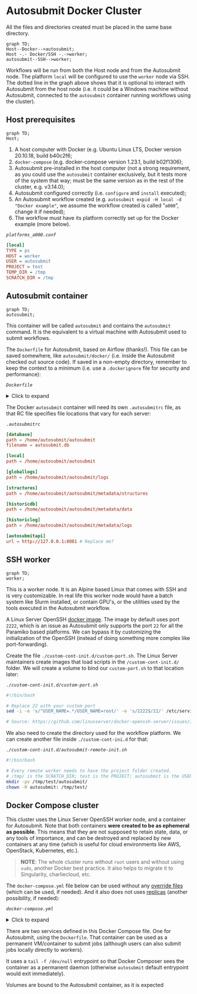 # Autosubmit Docker Cluster

All the files and directories created must be placed in the same base directory.

```mermaid
graph TD;
Host--Docker-->autosubmit;
Host -.- Docker/SSH -.->worker;
autosubmit--SSH-->worker;
```

Workflows will be run from both the Host node and from the Autosubmit node.
The platform `local` will be configured to use the `worker` node via SSH.
The dotted line in the graph above shows that it is optional to interact with
Autosubmit from the host node (i.e. it could be a Windows machine without
Autosubmit, connected to the `autosubmit` container running workflows using
the cluster).

## Host prerequisites

```mermaid
graph TD;
Host;
```

1. A host computer with Docker (e.g. Ubuntu Linux LTS, Docker version 20.10.18, build b40c2f6;
2. `docker-compose` (e.g. docker-compose version 1.23.1, build b02f1306);
3. Autosubmit pre-installed in the host computer (not a strong requirement, as you could use
the `autosubmit` container exclusively, but it tests more of the system that way; must be the
same version as in the rest of the cluster, e.g. v3.14.0);
4. Autosubmit configured correctly (i.e. `configure` and `install` executed);
5. An Autosubmit workflow created (e.g. `autosubmit expid -H local -d "Docker example"`, we
assume the workflow created is called “`a000`”, change it if needed);
7. The workflow must have its platform correctly set up for the Docker example (more below).

_`platforms_a000.conf`_

```ini
[local]
TYPE = ps
HOST = worker
USER = autosubmit
PROJECT = test
TEMP_DIR = /tmp
SCRATCH_DIR = /tmp
```

## Autosubmit container

```mermaid
graph TD;
autosubmit;
```

This container will be called `autosubmit` and contains the `autosubmit` command.
It is the equivalent to a virtual machine with Autosubmit used to submit workflows.

The `Dockerfile` for Autosubmit, based on Airflow (thanks!). This file can be saved
somewhere, like `autosubmit/docker/` (i.e. inside the Autosubmit checked out source
code). If saved in a non-empty directory, remember to keep the context to a minimum
(i.e. use a `.dockerignore` file for security and performance):

_`Dockerfile`_

<details>
<summary>Click to expand</summary>

```docker
# syntax=docker/dockerfile:1.4
#
# Copyright (C) 2022
#
# This program is free software: you can redistribute it and/or modify
# it under the terms of the GNU General Public License as published by
# the Free Software Foundation, either version 3 of the License, or
# (at your option) any later version.
#
# This program is distributed in the hope that it will be useful,
# but WITHOUT ANY WARRANTY; without even the implied warranty of
# MERCHANTABILITY or FITNESS FOR A PARTICULAR PURPOSE.  See the
# GNU General Public License for more details.
#
# You should have received a copy of the GNU General Public License
# along with this program.  If not, see <http://www.gnu.org/licenses/>.

# Used bits of old images written, as well as the airflow (Apache License 2) production
# Docker image. Credits to the Airflow team.
# Note that ALv2 and GPLv3 are compatible for this case:
# https://www.apache.org/licenses/GPL-compatibility.html
# Also giving back to Airflow; little but hopefully shows some appreciation
# for their work: https://github.com/apache/airflow/pull/24397 :^)

# Note: Always review if they changed anything in the Docker best practices document;
#       https://docs.docker.com/develop/develop-images/dockerfile_best-practices/

ARG AUTOSUBMIT_USER=autosubmit
ARG AUTOSUBMIT_USER_HOME_DIR=/home/autosubmit
ARG AUTOSUBMIT_BRANCH=master
ARG AUTOSUBMIT_GIT_REPOSITORY=https://earth.bsc.es/gitlab/es/autosubmit.git
ARG AUTOSUBMIT_UID=2000
ARG AUTOSUBMIT_GID=2000

ARG PYTHON_BASE_IMAGE="python:2.7.18-slim-buster"

##############################################################################################
# Base image. We can create scripts and other requirements in this base image.
##############################################################################################

FROM scratch as base-image

##############################################################################################
# Autosubmit build image. This will be larger, our workbench to create the container.
# We will discard most of the content here, keeping only the necessary for autosubmit
# in another layer.
##############################################################################################

FROM ${PYTHON_BASE_IMAGE} as autosubmit-build-image

ARG AUTOSUBMIT_USER_HOME_DIR
ARG AUTOSUBMIT_GIT_REPOSITORY
ARG AUTOSUBMIT_BRANCH
ARG AUTOSUBMIT_UID
ARG AUTOSUBMIT_GID

ARG PYTHON_BASE_IMAGE
ENV PYTHON_BASE_IMAGE=${PYTHON_BASE_IMAGE} \
    DEBIAN_FRONTEND=noninteractive LANGUAGE=C.UTF-8 LANG=C.UTF-8 LC_ALL=C.UTF-8 \
    LC_CTYPE=C.UTF-8 LC_MESSAGES=C.UTF-8

ARG DEV_APT_DEPS="\
  apt-transport-https \
  apt-utils \
  git"

# Copy anything from the base image
# e.g. COPY --from=base-image setup.sh /opt/.../

ENV DEV_APT_DEPS=${DEV_APT_DEPS}

# System dependencies layer
RUN apt-get update && \
    apt-get install -y --no-install-recommends \
      ${DEV_APT_DEPS} && \
    apt-get autoremove -yqq --purge && \
    apt-get clean && \
    rm -rf /var/lib/apt/lists/*

# Container user
RUN groupadd -g "${AUTOSUBMIT_GID}" autosubmit && \
    adduser --gecos "First Last,RoomNumber,WorkPhone,HomePhone" --disabled-password \
      --quiet "autosubmit" --uid "${AUTOSUBMIT_UID}" --gid "${AUTOSUBMIT_GID}" --home "${AUTOSUBMIT_USER_HOME_DIR}" && \
    mkdir -pv "${AUTOSUBMIT_USER_HOME_DIR}" && \
    chown -R "autosubmit:autosubmit" "${AUTOSUBMIT_USER_HOME_DIR}" && \
    chmod -R g+rw "${AUTOSUBMIT_USER_HOME_DIR}"

USER autosubmit
WORKDIR ${AUTOSUBMIT_USER_HOME_DIR}

# Autosubmit layer
# TODO: requests is a transitive dependency, but apparently not listed in Autosubmit's
#       install_requires dependencies list.
RUN pip install --no-cache-dir --user --upgrade pip && \
    pip install --no-cache-dir --user requests && \
    pip install --no-cache-dir --user git+${AUTOSUBMIT_GIT_REPOSITORY}@${AUTOSUBMIT_BRANCH}

# At this point, autosubmit must be installed and available from ~/.local/site-packages/...

##############################################################################################
# Actual Autosubmit image, much smaller than the build image.
##############################################################################################

FROM ${PYTHON_BASE_IMAGE} as main

# TODO: update labels later...
LABEL maintainer="Bruno P. Kinoshita"

ARG AUTOSUBMIT_USER_HOME_DIR
ARG AUTOSUBMIT_BRANCH
ARG AUTOSUBMIT_UID
ARG AUTOSUBMIT_GID
ARG PYTHON_BASE_IMAGE

ENV PYTHON_BASE_IMAGE=${PYTHON_BASE_IMAGE} \
    DEBIAN_FRONTEND=noninteractive LANGUAGE=C.UTF-8 LANG=C.UTF-8 LC_ALL=C.UTF-8 \
    LC_CTYPE=C.UTF-8 LC_MESSAGES=C.UTF-8

RUN apt-get update && \
    apt-get install -y --no-install-recommends \
      git \
      graphviz \
      ssh \
      sqlite3 && \
    apt-get autoremove -yqq --purge && \
    apt-get clean && \
    rm -rf /var/lib/apt/lists/*

ENV PATH="${AUTOSUBMIT_USER_HOME_DIR}/.local/bin:${PATH}" \
    AUTOSUBMIT_UID=${AUTOSUBMIT_UID} \
    AUTOSUBMIT_GID=${AUTOSUBMIT_GID} \
    AUTOSUBMIT_USER_HOME_DIR=${AUTOSUBMIT_USER_HOME_DIR} \
    AUTOSUBMIT_BRANCH=${AUTOSUBMIT_BRANCH}

# Container user
RUN groupadd -g "${AUTOSUBMIT_GID}" autosubmit && \
    adduser --gecos "First Last,RoomNumber,WorkPhone,HomePhone" --disabled-password \
      --quiet "autosubmit" --uid "${AUTOSUBMIT_UID}" --gid "${AUTOSUBMIT_GID}" --home "${AUTOSUBMIT_USER_HOME_DIR}" && \
    mkdir -pv "${AUTOSUBMIT_USER_HOME_DIR}" && \
    mkdir -pv "${AUTOSUBMIT_USER_HOME_DIR}/autosubmit" && \
    chown -R "autosubmit:autosubmit" "${AUTOSUBMIT_USER_HOME_DIR}" && \
    chmod -R g+rw "${AUTOSUBMIT_USER_HOME_DIR}" && \
    find "${AUTOSUBMIT_USER_HOME_DIR}" -executable -print0 | xargs --null chmod g+x

COPY --from=autosubmit-build-image --chown=autosubmit:autosubmit \
     "${AUTOSUBMIT_USER_HOME_DIR}/.local" "${AUTOSUBMIT_USER_HOME_DIR}/.local"

ENTRYPOINT ["autosubmit"]
```
</details>

The Docker `autosubmit` container will need its own `.autosubmitrc` file, as that RC
file specifies file locations that vary for each server:

_`.autosubmitrc`_

```rc
[database]
path = /home/autosubmit/autosubmit
filename = autosubmit.db

[local]
path = /home/autosubmit/autosubmit

[globallogs]
path = /home/autosubmit/autosubmit/logs

[structures]
path = /home/autosubmit/autosubmit/metadata/structures

[historicdb]
path = /home/autosubmit/autosubmit/metadata/data

[historiclog]
path = /home/autosubmit/autosubmit/metadata/logs

[autosubmitapi]
url = http://127.0.0.1:8081 # Replace me?
```

## SSH worker

```mermaid
graph TD;
worker;
```

This is a worker node. It is an Alpine based Linux that comes with SSH
and is very customizable. In real life this worker node would have a
batch system like Slurm installed, or contain GPU's, or the utilities
used by the tools executed in the Autosubmit workflow.

A Linux Server OpenSSH [docker image](https://github.com/linuxserver/docker-openssh-server).
The image by default uses port `2222`, which is an issue as Autosubmit
only supports the port `22` for all the Paramiko based platforms. We
can bypass it by customizing the initialization of the OpenSSH (instead
of doing something more complex like port-forwarding).

Create the file `./custom-cont-init.d/custom-port.sh`. The Linux Server
maintainers create images that load scripts in the `/custom-cont-init.d/`
folder. We will create a volume to bind our `custom-port.sh` to that
location later:

_`./custom-cont-init.d/custom-port.sh`_

```sh
#!/bin/bash

# Replace 22 with your custom port
sed -i -e 's/^USER_NAME=.*/USER_NAME=root/' -e 's/2222$/22/' /etc/services.d/openssh-server/run

# Source: https://github.com/linuxserver/docker-openssh-server/issues/30
```

We also need to create the directory used for the workflow platform. We can create
another file inside `./custom-cont-ini.d` for that:

_`./custom-cont-init.d/autosubmit-remote-init.sh`_

```sh
#!/bin/bash

# Every remote worker needs to have the project folder created.
# /tmp/ is the SCRATCH_DIR; test is the PROJECT; autosubmit is the USER.
mkdir -pv /tmp/test/autosubmit/
chown -R autosubmit: /tmp/test/
```

## Docker Compose cluster

This cluster uses the Linux Server OpenSSH worker node, and a container for Autosubmit.
Note that both containers **were created to be as ephemeral as possible**. This means that
they are not supposed to retain state, data, or any tools of importance, and can be
destroyed and replaced by new containers at any time (which is useful for cloud environments
like AWS, OpenStack, Kubernetes, etc.).

>**NOTE**: The whole cluster runs without `root` users and without using `sudo`, another
> Docker best practice. It also helps to migrate it to Singularity, charliecloud, etc.

The `docker-compose.yml` file below can be used without any [override files](https://docs.docker.com/compose/extends/)
(which can be used, if needed). And it also does not uses [replicas](https://docs.docker.com/compose/compose-file/deploy/)
(another possibility, if needed):

_`docker-compose.yml`_

<details>
<summary>Click to expand</summary>

```yaml
version: "3.7"
# Autosubmit example cluster.
services:
  # A worker node.
  worker:
    image: lscr.io/linuxserver/openssh-server:latest
    container_name: worker
    hostname: worker
    environment:
      - PUID=1000
      - PGID=1000
      - TZ=UTC
      # - PUBLIC_KEY=yourpublickey #optional
      # - PUBLIC_KEY_FILE=/path/to/file #optional
      # - PUBLIC_KEY_DIR=/path/to/directory/containing/_only_/pubkeys #optional
      # This is pulling my SSH keys from GitHub, just to make sure it never accesses
      # my local files in the container. The linuxserver image offers other
      # alternatives for fetching the SSH key.
      - PUBLIC_KEY_URL=https://github.com/kinow.keys #optional
      - SUDO_ACCESS=false #optional
      - PASSWORD_ACCESS=false #optional
      # - USER_PASSWORD=password #optional
      # - USER_PASSWORD_FILE=/path/to/file #optional
      - USER_NAME=autosubmit #optional
    volumes:
      - type: bind
        source: ./custom-cont-init.d
        target: /custom-cont-init.d
        read_only: true
    ports:
      - "2222:2222"
    restart: unless-stopped
  # Autosubmit server to submit experiments.
  autosubmit:
    container_name: autosubmit
    hostname: autosubmit
    build:
      context: .
      dockerfile: Dockerfile
      args:
        - AUTOSUBMIT_UID=1000
        - AUTOSUBMIT_GID=1000
        - AUTOSUBMIT_BRANCH=v3.14.0
    user: autosubmit
    # Just to keep the container running.
    entrypoint: "tail -f /dev/null"
    # N.B.: The autosubmit container can operate in isolation.
    # ports:
    depends_on:
      - worker
    # Here we define the SSH socket agent location.
    environment:
      - SSH_AUTH_SOCK=/ssh-agent
    volumes:
      # The .autosubmitrc configuration file, indicating where location
      # of files such as the SQLite database file.
      - type: bind
        source: ./.autosubmitrc
        target: /home/autosubmit/.autosubmitrc
        read_only: true
      # The directory that holds the Autosubmit experiments.
      - type: bind
        source: ${HOME}/autosubmit
        target: /home/autosubmit/autosubmit
        read_only: false
      # The SSH agent file, from the host. This prevents copying secrets like SSH keys inside the container.
      # e.g. https://dille.name/slides/2020-01-22/110_ecosystem/ssh_forwarding/slides.final/
      - type: bind
        source: ${SSH_AUTH_SOCK}
        target: /ssh-agent
        read_only: true
    restart: unless-stopped
```
</details>

There are two services defined in this Docker Compose file. One for Autosubmit,
using the `Dockerfile`. That container can be used as a permanent VM/container
to submit jobs (although users can also submit jobs locally directly to workers).

It uses a `tail -f /dev/null` entrypoint so that Docker Composer sees the container
as a permanent daemon (otherwise `autosubmit` default entrypoint would exit
immediately).

Volumes are bound to the Autosubmit container, as it is expected
